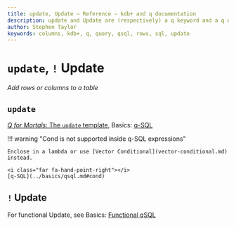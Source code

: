 ```yaml
---
title: update, Update – Reference – kdb+ and q documentation
description: update and Update are (respectively) a q keyword and a q operator that add rows or columns to a table.
author: Stephen Taylor
keywords: columns, kdb+, q, query, qsql, rows, sql, update
---
```

# `update`, `!` Update




_Add rows or columns to a table_

## `update`

<i class="far fa-hand-point-right"></i> [_Q for Mortals_: The `update` template](/q4m3/9_Queries_q-sql/#95-the-update-template),
Basics: [q-SQL](../basics/qsql.md)


!!! warning "Cond is not supported inside q-SQL expressions"

    Enclose in a lambda or use [Vector Conditional](vector-conditional.md) instead.

    <i class="far fa-hand-point-right"></i>
    [q-SQL](../basics/qsql.md#cond)


## `!` Update

<i class="far fa-hand-point-right"></i>
For functional Update, see Basics: [Functional qSQL](../basics/funsql.md#update)

